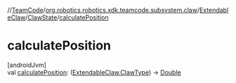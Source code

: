 //[TeamCode](../../../../index.md)/[org.robotics.robotics.xdk.teamcode.subsystem.claw](../../index.md)/[ExtendableClaw](../index.md)/[ClawState](index.md)/[calculatePosition](calculate-position.md)

# calculatePosition

[androidJvm]\
val [calculatePosition](calculate-position.md): ([ExtendableClaw.ClawType](../-claw-type/index.md)) -&gt; [Double](https://kotlinlang.org/api/latest/jvm/stdlib/kotlin/-double/index.html)
